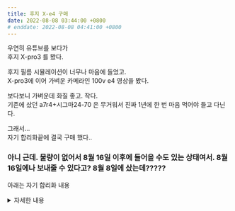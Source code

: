```yaml
---
title: 후지 X-e4 구매
date: 2022-08-08 03:44:00 +0800
# enddate: 2022-08-08 04:41:00 +0800
---
```


우연히 유튜브를 보다가  
후지 X-pro3 를 봤다.

후지 필름 시뮬레이션이 너무나 마음에 들었고.  
X-pro3에 이어 가벼운 카메라인 100v e4 영상을 봤다.

보다보니 가벼운데 화질 좋고. 작다.  
기존에 샀던 a7r4+시그마24-70 은 무거워서 진짜 1년에 한 번 마음 먹어야 들고 다닌다.

그래서...  
자기 합리화끝에 결국 구매 했다..

### 아니 근데. 물량이 없어서 8월 16일 이후에 들어올 수도 있는 상태여서. 8월 16일에나 보내줄 수 있다고? 8월 8일에 샀는데?????

아래는 자기 합리화 내용

<details>
<summary>자세한 내용</summary>
오전 3:44 2022-08-08

#### 해야할 이유

1. 필름 시물레이션 -> 다른 카메라로는 못 하는. 미친 색감이 가능하다.
2. 작으면 나갈 때 챙길 것이다.   추측.
3. 작은 주제에 성능(화소, 최상위와도 공유되는 센서, 27mm 여도 나쁘지 않음)도 좋다. -> 만족감이 높을 것으로 예상 된다.
4. 아이폰으로는 조금만 확대해도. 크롭바디의 화질을 못 따라간다.
5. 후지의 결과물 퀄리티면. 렌즈만 사면 된다.   -> 지금 A7r4 랑 렌즈 조합 팔고.   그 돈으로 사도. 돈 남을껄?  
   3개월 할부를 해도, 돈이 남아 돈다.

#### 구매하지 말아야할 이유

1. 잘 안 나감.  
  나갈 때마다, 들고가면 됨. ㅇㅇ 가벼운데 왜 안 들고나감 ㅇㅇ,   가방 무조건 들고나가니까.   그냥 넣으면 됨.
2. 나갈 때, 들고는 나갈까?  
  가벼운데 왜 안 들고 나감.    저거 작은 가방에 넣어서 나가면 되지. ㅇㅇ     핸드폰 들고나가듯이. ㅇㅇ


오전 4:41 2022-08-08  
이런 사유로. 구매 완료.
</details>
